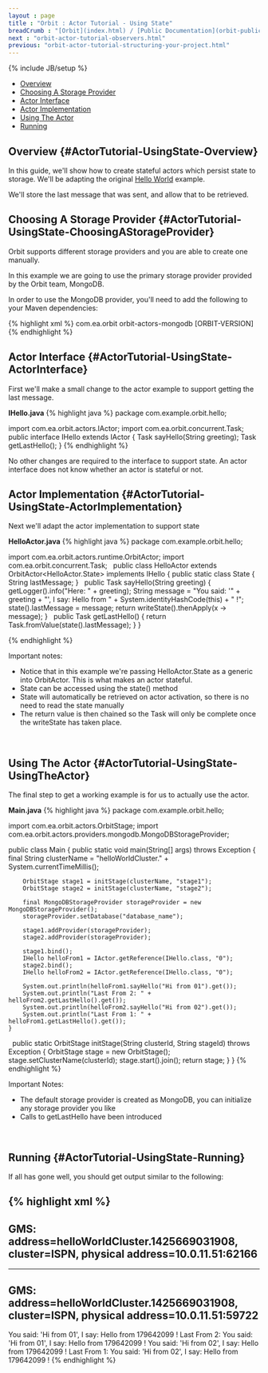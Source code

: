 ```yaml
---
layout : page
title : "Orbit : Actor Tutorial - Using State"
breadCrumb : "[Orbit](index.html) / [Public Documentation](orbit-public-documentation.html) / [Actors](orbit-actors.html) / [Actor Tutorials](orbit-actor-tutorials.html)"
next : "orbit-actor-tutorial-observers.html"
previous: "orbit-actor-tutorial-structuring-your-project.html"
---
```

{% include JB/setup %}



-  [Overview](#ActorTutorial-UsingState-Overview)
-  [Choosing A Storage Provider](#ActorTutorial-UsingState-ChoosingAStorageProvider)
-  [Actor Interface](#ActorTutorial-UsingState-ActorInterface)
-  [Actor Implementation](#ActorTutorial-UsingState-ActorImplementation)
-  [Using The Actor](#ActorTutorial-UsingState-UsingTheActor)
-  [Running](#ActorTutorial-UsingState-Running)



Overview {#ActorTutorial-UsingState-Overview}
----------


In this guide, we'll show how to create stateful actors which persist state to storage. We'll be adapting the original [Hello World](orbit-actor-tutorial-hello-world.html) example.


We'll store the last message that was sent, and allow that to be retrieved.




Choosing A Storage Provider {#ActorTutorial-UsingState-ChoosingAStorageProvider}
----------


Orbit supports different storage providers and you are able to create one manually.


In this example we are going to use the primary storage provider provided by the Orbit team, MongoDB.


In order to use the MongoDB provider, you'll need to add the following to your Maven dependencies:


{% highlight xml %}
<dependency>
    <groupId>com.ea.orbit</groupId>
    <artifactId>orbit-actors-mongodb</artifactId>
    <version>[ORBIT-VERSION]</version>
</dependency>
{% endhighlight %}



Actor Interface {#ActorTutorial-UsingState-ActorInterface}
----------


First we'll make a small change to the actor example to support getting the last message.

**IHello.java** 
{% highlight java %}
package com.example.orbit.hello;

import com.ea.orbit.actors.IActor;
import com.ea.orbit.concurrent.Task;
 
public interface IHello extends IActor
{
    Task<String> sayHello(String greeting);
    Task<String> getLastHello();
}
{% endhighlight %}

No other changes are required to the interface to support state. An actor interface does not know whether an actor is stateful or not.




Actor Implementation {#ActorTutorial-UsingState-ActorImplementation}
----------


Next we'll adapt the actor implementation to support state

**HelloActor.java** 
{% highlight java %}
package com.example.orbit.hello;

import com.ea.orbit.actors.runtime.OrbitActor;
import com.ea.orbit.concurrent.Task;
 
public class HelloActor extends OrbitActor<HelloActor.State> implements IHello
{
    public static class State
    {
        String lastMessage;
    }
 
    public Task<String> sayHello(String greeting)
    {
        getLogger().info("Here: " + greeting);
        String message = "You said: '" + greeting + "', I say: Hello from " + System.identityHashCode(this) + " !";
        state().lastMessage = message;
        return writeState().thenApply(x -> message);
    }
 
    public Task<String> getLastHello()
    {
        return Task.fromValue(state().lastMessage);
    }
}


{% endhighlight %}

Important notes:


-  Notice that in this example we're passing HelloActor.State as a generic into OrbitActor. This is what makes an actor stateful.
-  State can be accessed using the state() method
-  State will automatically be retrieved on actor activation, so there is no need to read the state manually
-  The return value is then chained so the Task will only be complete once the writeState has taken place.

 


Using The Actor {#ActorTutorial-UsingState-UsingTheActor}
----------


The final step to get a working example is for us to actually use the actor.

**Main.java** 
{% highlight java %}
package com.example.orbit.hello;

import com.ea.orbit.actors.OrbitStage;
import com.ea.orbit.actors.providers.mongodb.MongoDBStorageProvider;

public class Main
{
    public static void main(String[] args) throws Exception
    {
        final String clusterName = "helloWorldCluster." + System.currentTimeMillis();
               
        OrbitStage stage1 = initStage(clusterName, "stage1");
        OrbitStage stage2 = initStage(clusterName, "stage2");

        final MongoDBStorageProvider storageProvider = new MongoDBStorageProvider();
        storageProvider.setDatabase("database_name");

        stage1.addProvider(storageProvider);
        stage2.addProvider(storageProvider);

        stage1.bind();
        IHello helloFrom1 = IActor.getReference(IHello.class, "0");
        stage2.bind();
        IHello helloFrom2 = IActor.getReference(IHello.class, "0");

        System.out.println(helloFrom1.sayHello("Hi from 01").get());
        System.out.println("Last From 2: " + helloFrom2.getLastHello().get());
        System.out.println(helloFrom2.sayHello("Hi from 02").get());
        System.out.println("Last From 1: " + helloFrom1.getLastHello().get());
    }
 
    public static OrbitStage initStage(String clusterId, String stageId) throws Exception
    {
        OrbitStage stage = new OrbitStage();
        stage.setClusterName(clusterId);
        stage.start().join();
        return stage;
    }
}
{% endhighlight %}

Important Notes:


-  The default storage provider is created as MongoDB, you can initialize any storage provider you like
-  Calls to getLastHello have been introduced

 


Running {#ActorTutorial-UsingState-Running}
----------


If all has gone well, you should get output similar to the following:


{% highlight xml %}
-------------------------------------------------------------------
GMS: address=helloWorldCluster.1425669031908, cluster=ISPN, physical address=10.0.11.51:62166
-------------------------------------------------------------------
-------------------------------------------------------------------
GMS: address=helloWorldCluster.1425669031908, cluster=ISPN, physical address=10.0.11.51:59722
-------------------------------------------------------------------
You said: 'Hi from 01', I say: Hello from 179642099 !
Last From 2: You said: 'Hi from 01', I say: Hello from 179642099 !
You said: 'Hi from 02', I say: Hello from 179642099 !
Last From 1: You said: 'Hi from 02', I say: Hello from 179642099 !
{% endhighlight %}


